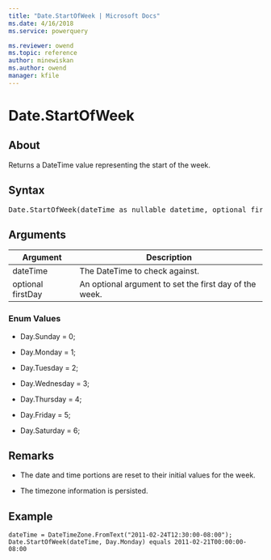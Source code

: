 ```yaml
---
title: "Date.StartOfWeek | Microsoft Docs"
ms.date: 4/16/2018
ms.service: powerquery

ms.reviewer: owend
ms.topic: reference
author: minewiskan
ms.author: owend
manager: kfile
---
```

# Date.StartOfWeek

  
## About  
Returns a DateTime value representing the start of the week.  
  
## Syntax

<pre>
Date.StartOfWeek(dateTime as nullable datetime, optional firstDay as nullable number) as nullable datetime  
</pre>
  
## Arguments  
  
|Argument|Description|  
|------------|---------------|  
|dateTime|The DateTime to check against.|  
|optional firstDay|An optional argument to set the first day of the week.|  
  
### Enum Values  
  
-   Day.Sunday = 0;  
  
-   Day.Monday = 1;  
  
-   Day.Tuesday = 2;  
  
-   Day.Wednesday = 3;  
  
-   Day.Thursday = 4;  
  
-   Day.Friday = 5;  
  
-   Day.Saturday = 6;  
  
## Remarks  
  
-   The date and time portions are reset to their initial values for the week.  
  
-   The timezone information is persisted.  
  
## Example  
  
```powerquery-m 
dateTime = DateTimeZone.FromText("2011-02-24T12:30:00-08:00");   
Date.StartOfWeek(dateTime, Day.Monday) equals 2011-02-21T00:00:00-08:00  
```  
